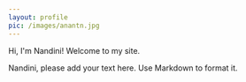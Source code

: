 ```yaml
---
layout: profile
pic: /images/anantn.jpg
---
```


Hi, I'm Nandini! Welcome to my site.

Nandini, please add your text here. Use Markdown to format it.
